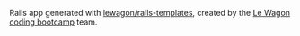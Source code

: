 Rails app generated with [lewagon/rails-templates](https://github.com/lewagon/rails-templates), created by the [Le Wagon coding bootcamp](https://www.lewagon.com) team.
<!-- Front -->
<!-- Responsive ultima actualizacion 25May25 -->

<!-- Admin -->
<!-- admin/edit 25May25-->
<!-- admin/index 25May25 -->
<!-- admin/new 25May25 -->

<!-- Articles -->
<!-- articles/edit 25May25 -->
<!-- articles/index 25May25 -->
<!-- articles/new 25May25 -->
<!-- articles/show -->
